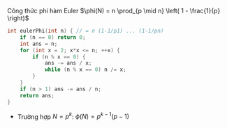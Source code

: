 Công thức phi hàm Euler
$\phi(N) = n \prod_{p \mid n} \left( 1 - \frac{1}{p} \right)$

```cpp
int eulerPhi(int n) { // = n (1-1/p1) ... (1-1/pn)
    if (n == 0) return 0;
    int ans = n;
    for (int x = 2; x*x <= n; ++x) {
        if (n % x == 0) {
            ans -= ans / x;
            while (n % x == 0) n /= x;
        }
    }
    if (n > 1) ans -= ans / n;
    return ans;
}
```
- Trường hợp $N = p^k$:
$\phi(N) = p^{k-1} (p - 1)$